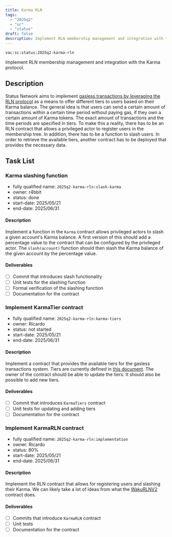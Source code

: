 ```yaml
---
title: Karma RLN
tags:
  - "2025q2"
  - "sc"
  - "status"
draft: false
description: Implement RLN membership management and integration with the Karma protocol.
---
```


`vac:sc:status:2025q2-karma-rln`

Implement RLN membership management and integration with the Karma protocol.

## Description

Status Network aims to implement [gasless transactions by leveraging the RLN protocol](https://www.notion.so/Gasless-Transactions-for-Status-Network-using-RLN-shared-1d98f96fb65c809bb986dbf31276d7ad) as a means to offer different tiers to users based on their Karma balance.
The general idea is that users can send a certain amount of transactions within a certain time period without paying gas,
if they own a certain amount of Karma tokens.
The exact amount of transactions and the time periods are specified in tiers.
To make this a reality,
there has to be an RLN contract that allows a privileged actor to register users in the membership tree.
In addition,
there has to be a function to slash users.
In order to retrieve the available tiers,
another contract has to be deployed that provides the necessary data.

## Task List

### Karma slashing function

* fully qualified name: `2025q2-karma-rln:slash-karma`
* owner: r4bbit
* status: done
* start-date: 2025/05/21
* end-date: 2025/06/31

#### Description

Implement a function in the `Karma` contract allows privileged actors to slash a given account's Karma balance.
A first version of this should add a percentage value to the contract that can be configured by the privileged actor.
The `slash(account)` function should then slash the Karma balance of the given account by the percentage value.

#### Deliverables

- [ ] Commit that introduces slash functionality
- [ ] Unit tests for the slashing function
- [ ] Formal verification of the slashing function
- [ ] Documentation for the contract

### Implement KarmaTier contract

* fully qualified name: `2025q2-karma-rln:karma-tiers`
* owner: Ricardo
* status: not started
* start-date: 2025/05/21
* end-date: 2025/06/31

#### Description

Implement a contract that provides the available tiers for the gasless transactions system.
Tiers are currently defined in [this document](https://www.notion.so/Gasless-Transactions-for-Status-Network-using-RLN-shared-1d98f96fb65c809bb986dbf31276d7ad).
The owner of the contract should be able to update the tiers.
It should also be possible to add new tiers.

#### Deliverables

- [ ] Commit that introduces `KarmaTiers` contract
- [ ] Unit tests for updating and adding tiers
- [ ] Documentation for the contract

### Implement KarmaRLN contract

* fully qualified name: `2025q2-karma-rln:implementation`
* owner: Ricardo
* status: 80%
* start-date: 2025/05/21
* end-date: 2025/06/31

#### Description

Implement the RLN contract that allows for registering users and slashing their Karma.
We can likely take a lot of ideas from what the [WakuRLNV2](https://github.com/waku-org/waku-rlnv2-contract/blob/main/src/WakuRlnV2.sol#L4) contract does.

#### Deliverables

- [ ] Commits that introduce `KarmaRLN` contract
- [ ] Unit tests
- [ ] Documentation for the contract
